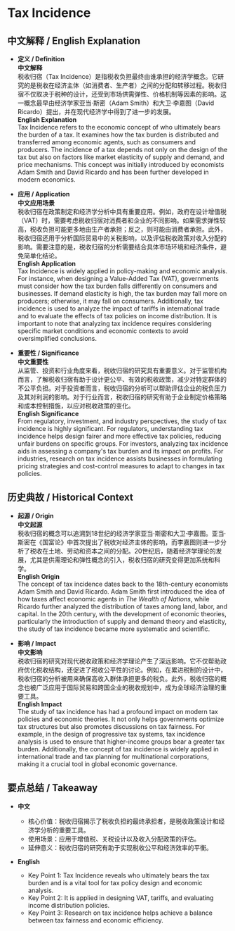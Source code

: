 # Tax Incidence

## 中文解释 / English Explanation

* **定义 / Definition**  
  **中文解释**  
  税收归宿（Tax Incidence）是指税收负担最终由谁承担的经济学概念。它研究的是税收在经济主体（如消费者、生产者）之间的分配和转移过程。税收归宿不仅取决于税种的设计，还受到市场供需弹性、价格机制等因素的影响。这一概念最早由经济学家亚当·斯密（Adam Smith）和大卫·李嘉图（David Ricardo）提出，并在现代经济学中得到了进一步的发展。  
  **English Explanation**  
  Tax Incidence refers to the economic concept of who ultimately bears the burden of a tax. It examines how the tax burden is distributed and transferred among economic agents, such as consumers and producers. The incidence of a tax depends not only on the design of the tax but also on factors like market elasticity of supply and demand, and price mechanisms. This concept was initially introduced by economists Adam Smith and David Ricardo and has been further developed in modern economics.

* **应用 / Application**  
  **中文应用场景**  
  税收归宿在政策制定和经济学分析中具有重要应用。例如，政府在设计增值税（VAT）时，需要考虑税收归宿对消费者和企业的不同影响。如果需求弹性较高，税收负担可能更多地由生产者承担；反之，则可能由消费者承担。此外，税收归宿还用于分析国际贸易中的关税影响，以及评估税收政策对收入分配的影响。需要注意的是，税收归宿的分析需要结合具体市场环境和经济条件，避免简单化结论。  
  **English Application**  
  Tax Incidence is widely applied in policy-making and economic analysis. For instance, when designing a Value-Added Tax (VAT), governments must consider how the tax burden falls differently on consumers and businesses. If demand elasticity is high, the tax burden may fall more on producers; otherwise, it may fall on consumers. Additionally, tax incidence is used to analyze the impact of tariffs in international trade and to evaluate the effects of tax policies on income distribution. It is important to note that analyzing tax incidence requires considering specific market conditions and economic contexts to avoid oversimplified conclusions.

* **重要性 / Significance**  
  **中文重要性**  
  从监管、投资和行业角度来看，税收归宿的研究具有重要意义。对于监管机构而言，了解税收归宿有助于设计更公平、有效的税收政策，减少对特定群体的不公平负担。对于投资者而言，税收归宿的分析可以帮助评估企业的税负压力及其对利润的影响。对于行业而言，税收归宿的研究有助于企业制定价格策略和成本控制措施，以应对税收政策的变化。  
  **English Significance**  
  From regulatory, investment, and industry perspectives, the study of tax incidence is highly significant. For regulators, understanding tax incidence helps design fairer and more effective tax policies, reducing unfair burdens on specific groups. For investors, analyzing tax incidence aids in assessing a company's tax burden and its impact on profits. For industries, research on tax incidence assists businesses in formulating pricing strategies and cost-control measures to adapt to changes in tax policies.

## 历史典故 / Historical Context

* **起源 / Origin**  
  **中文起源**  
  税收归宿的概念可以追溯到18世纪的经济学家亚当·斯密和大卫·李嘉图。亚当·斯密在《国富论》中首次提出了税收对经济主体的影响，而李嘉图则进一步分析了税收在土地、劳动和资本之间的分配。20世纪后，随着经济学理论的发展，尤其是供需理论和弹性概念的引入，税收归宿的研究变得更加系统和科学。  
  **English Origin**  
  The concept of tax incidence dates back to the 18th-century economists Adam Smith and David Ricardo. Adam Smith first introduced the idea of how taxes affect economic agents in *The Wealth of Nations*, while Ricardo further analyzed the distribution of taxes among land, labor, and capital. In the 20th century, with the development of economic theories, particularly the introduction of supply and demand theory and elasticity, the study of tax incidence became more systematic and scientific.

* **影响 / Impact**  
  **中文影响**  
  税收归宿的研究对现代税收政策和经济学理论产生了深远影响。它不仅帮助政府优化税收结构，还促进了税收公平性的讨论。例如，在累进税制的设计中，税收归宿的分析被用来确保高收入群体承担更多的税负。此外，税收归宿的概念也被广泛应用于国际贸易和跨国企业的税收规划中，成为全球经济治理的重要工具。  
  **English Impact**  
  The study of tax incidence has had a profound impact on modern tax policies and economic theories. It not only helps governments optimize tax structures but also promotes discussions on tax fairness. For example, in the design of progressive tax systems, tax incidence analysis is used to ensure that higher-income groups bear a greater tax burden. Additionally, the concept of tax incidence is widely applied in international trade and tax planning for multinational corporations, making it a crucial tool in global economic governance.

## 要点总结 / Takeaway

* **中文**  
  - 核心价值：税收归宿揭示了税收负担的最终承担者，是税收政策设计和经济学分析的重要工具。  
  - 使用场景：应用于增值税、关税设计以及收入分配政策的评估。  
  - 延伸意义：税收归宿的研究有助于实现税收公平和经济效率的平衡。  

* **English**  
  - Key Point 1: Tax Incidence reveals who ultimately bears the tax burden and is a vital tool for tax policy design and economic analysis.  
  - Key Point 2: It is applied in designing VAT, tariffs, and evaluating income distribution policies.  
  - Key Point 3: Research on tax incidence helps achieve a balance between tax fairness and economic efficiency.